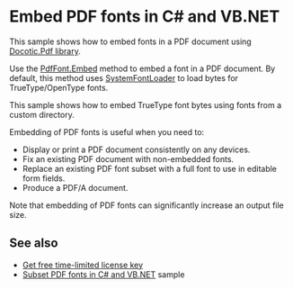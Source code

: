 # Embed PDF fonts in C# and VB.NET
This sample shows how to embed fonts in a PDF document using [Docotic.Pdf library](https://bitmiracle.com/pdf-library/).

Use the [PdfFont.Embed](https://api.docotic.com/pdffont-embed) method to embed a font in a PDF document.
By default, this method uses [SystemFontLoader](https://api.docotic.com/systemfontloader) to load bytes for TrueType/OpenType fonts.

This sample shows how to embed TrueType font bytes using fonts from a custom directory.

Embedding of PDF fonts is useful when you need to:
* Display or print a PDF document consistently on any devices.
* Fix an existing PDF document with non-embedded fonts.
* Replace an existing PDF font subset with a full font to use in editable form fields.
* Produce a PDF/A document.

Note that embedding of PDF fonts can significantly increase an output file size.

## See also
* [Get free time-limited license key](https://bitmiracle.com/pdf-library/download)
* [Subset PDF fonts in C# and VB.NET](/Samples/Compression/FontSubsetting) sample